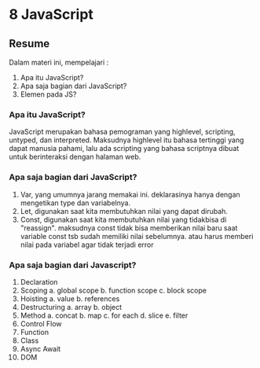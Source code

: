 # 8 JavaScript

## Resume
Dalam materi ini, mempelajari :
1. Apa itu JavaScript?
2. Apa saja bagian dari JavaScript?
3. Elemen pada JS?

### Apa itu JavaScript?
JavaScript merupakan bahasa pemograman yang highlevel, scripting, untyped, dan interpreted. 
Maksudnya highlevel itu bahasa tertinggi yang dapat manusia pahami, lalu ada scripting yang bahasa scriptnya dibuat untuk berinteraksi dengan halaman web.

### Apa saja bagian dari JavaScript?
1. Var, yang umumnya jarang memakai ini. deklarasinya hanya dengan mengetikan type dan variabelnya.
2. Let, digunakan saat kita membutuhkan nilai yang dapat dirubah.
3. Const, digunakan saat kita membutuhkan nilai yang tidakbisa di "reassign". maksudnya const tidak bisa memberikan nilai baru saat variable const tsb sudah 
memiliki nilai sebelumnya. atau harus memberi nilai pada variabel agar tidak terjadi error

### Apa saja bagian dari Javascript?
1. Declaration
2. Scoping
    a. global scope
    b. function scope
    c. block scope
3. Hoisting
    a. value
    b. references
4. Destructuring
    a. array
    b. object
5. Method
    a. concat
    b. map
    c. for each
    d. slice
    e. filter
6. Control Flow
7. Function
8. Class
9. Async Await
10. DOM
